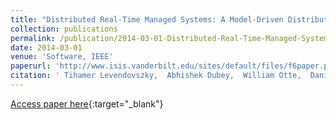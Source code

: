 ```yaml
---
title: "Distributed Real-Time Managed Systems: A Model-Driven Distributed Secure Information Architecture Platform for Managed Embedded Systems"
collection: publications
permalink: /publication/2014-03-01-Distributed-Real-Time-Managed-Systems-A-Model-Driven-Distributed-Secure-Information-Architecture-Platform-for-Managed-Embedded-Systems
date: 2014-03-01
venue: 'Software, IEEE'
paperurl: 'http://www.isis.vanderbilt.edu/sites/default/files/f6paper.pdf'
citation: ' Tihamer Levendovszky,  Abhishek Dubey,  William Otte,  Daniel Balasubramanian,  Alessandro Coglio,  Sandor Nyako,  William Emfinger,  Pranav Kumar,  Aniruddha Gokhale,  Gabor Karsai, &quot;Distributed Real-Time Managed Systems: A Model-Driven Distributed Secure Information Architecture Platform for Managed Embedded Systems.&quot; Software, IEEE, 2014.'
---
```

[Access paper here](http://www.isis.vanderbilt.edu/sites/default/files/f6paper.pdf){:target="_blank"}
